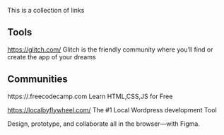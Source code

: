 This is a collection of links

## **Tools**
https://glitch.com/ Glitch is the friendly community where you’ll find or create the app of your dreams


## **Communities**
https://.freecodecamp.com Learn HTML,CSS,JS for Free

https://localbyflywheel.com/ The #1 Local Wordpress development Tool


Design, prototype, and collaborate all in the browser—with Figma.

